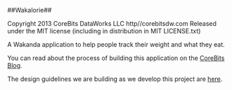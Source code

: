 ##Wakalorie##

Copyright 2013 CoreBits DataWorks LLC
http//corebitsdw.com
Released under the MIT license (including in distribution in MIT LICENSE.txt)

A Wakanda application to help people track their weight and what they eat.

You can read about the process of building this application on the [CoreBits Blog](http://www.corebitsdw.com/blog).

The design guidelines we are building as we develop this project are [here](https://github.com/swelshh/Wakanda_Design_Guidelines).